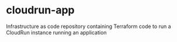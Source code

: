 # cloudrun-app
Infrastructure as code repository containing Terraform code to run a CloudRun instance running an application

